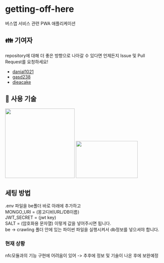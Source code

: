 # getting-off-here
버스앱 서비스 관련 PWA 애플리케이션

## 👪 기여자

repository에 대해 더 좋은 방향으로 나아갈 수 있다면 언제든지 Issue 및 Pull Request를 요청하세요!

- [danial1021](https://github.com/danial1021)
- [gasd238](https://github.com/gasd238)
- [dieacake](https://github.com/dieacake)

## 🔑 사용 기술

<img src="https://vuejs.org/images/logo.png" width="225" height="225" />
<img src="https://upload.wikimedia.org/wikipedia/commons/thumb/d/d9/Node.js_logo.svg/1200px-Node.js_logo.svg.png" width="200" height="120" />

## 세팅 방법

.env 파일을 be폴더 바로 아래에 추가하고  
MONGO_URI = (몽고디비URL/DB이름)  
JWT_SECRET = (jwt key)  
SALT = (암호화용 문자열)
이렇게 값을 넣어주시면 됩니다.  
be -> crawling 폴더 안에 있는 파이썬 파일을 실행시켜서 db정보를 넣으셔야 합니다.

### 현재 상황
nfc모듈과의 기능 구현에 어려움이 있어 -> 추후에 정보 및 기술이 나온 후에 보완예정
